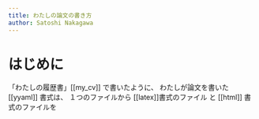 ```yaml
---
title: わたしの論文の書き方
author: Satoshi Nakagawa
---
```



# はじめに

「わたしの履歴書」[[my_cv]] で書いたように、
わたしが論文を書いた [[yyaml]] 書式は、
１つのファイルから [[latex]]書式のファイル と
[[html]] 書式のファイルを
